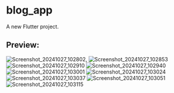 # blog_app

A new Flutter project.

## Preview:

![Screenshot_20241027_102802](https://github.com/user-attachments/assets/2bd28e62-adc4-4ec8-b143-db1bdc180da6), 
![Screenshot_20241027_102853](https://github.com/user-attachments/assets/372cfd88-01cc-4f4d-b966-c09bc4e6d2f7)
![Screenshot_20241027_102910](https://github.com/user-attachments/assets/e5f6e253-d8e1-4147-9a36-d2c5fa31a3b4)
![Screenshot_20241027_102940](https://github.com/user-attachments/assets/3b9bc7c3-0807-4671-a728-4bede0333d49)
![Screenshot_20241027_103001](https://github.com/user-attachments/assets/8298bc96-1944-4d9e-8faf-aef60cbea6f7)
![Screenshot_20241027_103024](https://github.com/user-attachments/assets/472148f9-20de-4084-a5cc-232db02c3387)
![Screenshot_20241027_103037](https://github.com/user-attachments/assets/e500cb7a-a60c-4943-88fc-7f72af1dc637)
![Screenshot_20241027_103051](https://github.com/user-attachments/assets/bb2e8ea1-1ab5-4702-b5c5-3a582200d105)
![Screenshot_20241027_103115](https://github.com/user-attachments/assets/6185a240-4d36-410c-b581-ecbfc38243bc)
